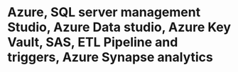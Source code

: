 # Azure, SQL server management Studio, Azure Data studio, Azure Key Vault, SAS, ETL Pipeline and triggers, Azure Synapse analytics
